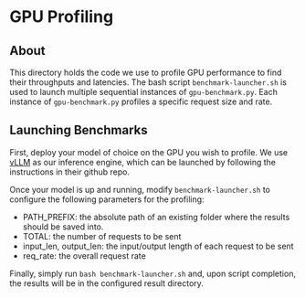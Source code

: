 # GPU Profiling

## About
This directory holds the code we use to profile GPU performance to find their throughputs and latencies. The bash script `benchmark-launcher.sh` is used to launch multiple sequential instances of `gpu-benchmark.py`. Each instance of `gpu-benchmark.py` profiles a specific request size and rate.

## Launching Benchmarks
First, deploy your model of choice on the GPU you wish to profile. We use [vLLM](https://github.com/vllm-project/vllm/tree/main) as our inference engine, which can be launched by following the instructions in their github repo.

Once your model is up and running, modify `benchmark-launcher.sh` to configure the following parameters for the profiling:
* PATH_PREFIX: the absolute path of an existing folder where the results should be saved into.
* TOTAL: the number of requests to be sent
* input_len, output_len: the input/output length of each request to be sent
* req_rate: the overall request rate

Finally, simply run `bash benchmark-launcher.sh` and, upon script completion, the results will be in the configured result directory.